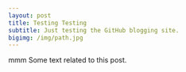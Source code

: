 ```yaml
---
layout: post
title: Testing Testing
subtitle: Just testing the GitHub blogging site.
bigimg: /img/path.jpg
---
```

mmm
Some text related to this post. 
